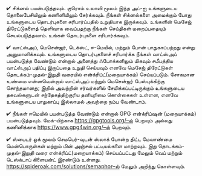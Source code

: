 


✔ சிக்னல் பயன்படுத்தவும். குரொம் உலாவி மூலம் இந்த அப்-ஐ உங்களுடைய தொலைபேசியிலும் கணினியிலும் சேர்க்கவும். நீங்கள் சிக்னல்களை அமைக்கும் போது உங்களுடைய தொடர்புகளை சரிபார்ப்பதில் உறுதியாக இருக்கவும். உங்களின் மெசேஜ் திரேட்டுகளைத் தெளிவாக வைப்பதற்கு நீங்கள் செய்திகள் மறைப்பதையும் செயல்படுத்தலாம். உங்கள் தொடர்புகளை சரிபார்க்கவும். 

✔ வாட்ஸ்அப், மெசென்ஜர், டெக்ஸ்ட், ஈ-மெயில், மற்றும் போன் பாதுகாப்பற்றது என்று அனுமானிக்கவும். உங்களுடைய தொடர்புகளைச் சரிபார்க்க நீங்கள் வாட்ஸ்அப் பயன்படுத்த வேண்டும் என்றால் அனைத்து ஃபோக்களிலும் மிகவும் சமீபத்திய வாட்ஸ்அப் பதிப்பு இருப்பதை உறுதி செய்யவும் எனவே மெசேஜ் திரேட்டுகள் தொடக்கம்-முதல்-இறுதி வரையில் என்க்ரிப்ட்(மறையாக்கம்) செய்யப்படும். சோகமான உண்மை என்னவென்றால் வாட்ஸ்அப் மற்றும் மெசென்ஜர் பேஸ்புக்கிற்கு சொந்தமானது; இதில் அவற்றின் சர்வர்களில் சேமிக்கப்பட்டிருக்கும் உங்களுடைய தகவல்களுடன் சந்தேகத்திற்குரிய தனியுரிமை கொள்கைகள் உள்ளன, எனவே உங்களுடைய பாதுகாப்பு இல்லாமல் அவற்றை நம்ப வேண்டாம்.

✔ நீங்கள் ஈமெயில் பயன்படுத்த வேண்டும் என்றால் GPG என்க்ரிப்ஷன் (மறையாக்கம்) பயன்படுத்தவும். மேக்-யிற்காக https://gpgtools.org/–ல் பெறவும் அல்லது கணினிக்காக https://www.gpg4win.org/–ல் பெறவும்.

✔ ஸ்பைடர் ஓக் மூலம் செமபெர்-வுடன் ஸ்லாக் போன்ற திட்ட மேலாண்மை மென்பொருள்கள் மற்றும் மின் அஞ்சல் பட்டியல்களை மாற்றவும். இது தொடக்கம்-முதல்-இறுதி வரை என்க்ரிப்ட்(மறையாக்கம்) செய்யப்பட்டது மேலும் வெப் மற்றும் டெஸ்க்டாப் கிளையன்ட் இரண்டும் உள்ளது. https://spideroak.com/solutions/semaphor–ல் மேலும் அறிந்து கொள்ளவும்.